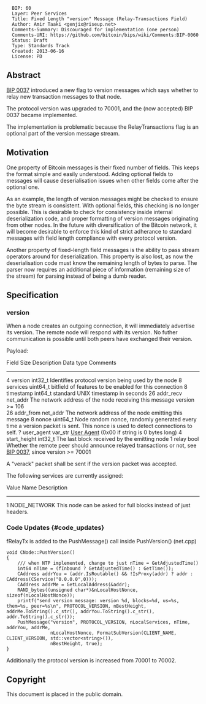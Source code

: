       BIP: 60
      Layer: Peer Services
      Title: Fixed Length "version" Message (Relay-Transactions Field)
      Author: Amir Taaki <genjix@riseup.net>
      Comments-Summary: Discouraged for implementation (one person)
      Comments-URI: https://github.com/bitcoin/bips/wiki/Comments:BIP-0060
      Status: Draft
      Type: Standards Track
      Created: 2013-06-16
      License: PD

## Abstract

[BIP 0037](BIP_0037 "wikilink") introduced a new flag to version
messages which says whether to relay new transaction messages to that
node.

The protocol version was upgraded to 70001, and the (now accepted) BIP
0037 became implemented.

The implementation is problematic because the RelayTransactions flag is
an optional part of the version message stream.

## Motivation

One property of Bitcoin messages is their fixed number of fields. This
keeps the format simple and easily understood. Adding optional fields to
messages will cause deserialisation issues when other fields come after
the optional one.

As an example, the length of version messages might be checked to ensure
the byte stream is consistent. With optional fields, this checking is no
longer possible. This is desirable to check for consistency inside
internal deserialization code, and proper formatting of version messages
originating from other nodes. In the future with diversification of the
Bitcoin network, it will become desirable to enforce this kind of strict
adherance to standard messages with field length compliance with every
protocol version.

Another property of fixed-length field messages is the ability to pass
stream operators around for deserialization. This property is also lost,
as now the deserialisation code must know the remaining length of bytes
to parse. The parser now requires an additional piece of information
(remaining size of the stream) for parsing instead of being a dumb
reader.

## Specification

### version

When a node creates an outgoing connection, it will immediately
advertise its version. The remote node will respond with its version. No
futher communication is possible until both peers have exchanged their
version.

Payload:

  Field Size        Description    Data type   Comments
  ----------------- -------------- ----------- ---------------------------------------------------------------------------------------------------------------------------------------------
  4                 version        int32_t     Identifies protocol version being used by the node
  8                 services       uint64_t    bitfield of features to be enabled for this connection
  8                 timestamp      int64_t     standard UNIX timestamp in seconds
  26                addr_recv      net_addr    The network address of the node receiving this message
  version \>= 106                              
  26                addr_from      net_addr    The network address of the node emitting this message
  8                 nonce          uint64_t    Node random nonce, randomly generated every time a version packet is sent. This nonce is used to detect connections to self.
  ?                 user_agent     var_str     [User Agent](bip-0014.mediawiki "wikilink") (0x00 if string is 0 bytes long)
  4                 start_height   int32_t     The last block received by the emitting node
  1                 relay          bool        Whether the remote peer should announce relayed transactions or not, see [BIP 0037](bip-0037.mediawiki "wikilink"), since version \>= 70001

A \"verack\" packet shall be sent if the version packet was accepted.

The following services are currently assigned:

  Value   Name           Description
  ------- -------------- -----------------------------------------------------------------
  1       NODE_NETWORK   This node can be asked for full blocks instead of just headers.

### Code Updates {#code_updates}

fRelayTx is added to the PushMessage() call inside PushVersion()
(net.cpp)

    void CNode::PushVersion()
    {
        /// when NTP implemented, change to just nTime = GetAdjustedTime()
        int64 nTime = (fInbound ? GetAdjustedTime() : GetTime());
        CAddress addrYou = (addr.IsRoutable() && !IsProxy(addr) ? addr : CAddress(CService("0.0.0.0",0)));
        CAddress addrMe = GetLocalAddress(&addr);
        RAND_bytes((unsigned char*)&nLocalHostNonce, sizeof(nLocalHostNonce));
        printf("send version message: version %d, blocks=%d, us=%s, them=%s, peer=%s\n", PROTOCOL_VERSION, nBestHeight, addrMe.ToString().c_str(), addrYou.ToString().c_str(), addr.ToString().c_str());
        PushMessage("version", PROTOCOL_VERSION, nLocalServices, nTime, addrYou, addrMe,
                    nLocalHostNonce, FormatSubVersion(CLIENT_NAME, CLIENT_VERSION, std::vector<string>()),
                    nBestHeight, true);
    }

Additionally the protocol version is increased from 70001 to 70002.

## Copyright

This document is placed in the public domain.
